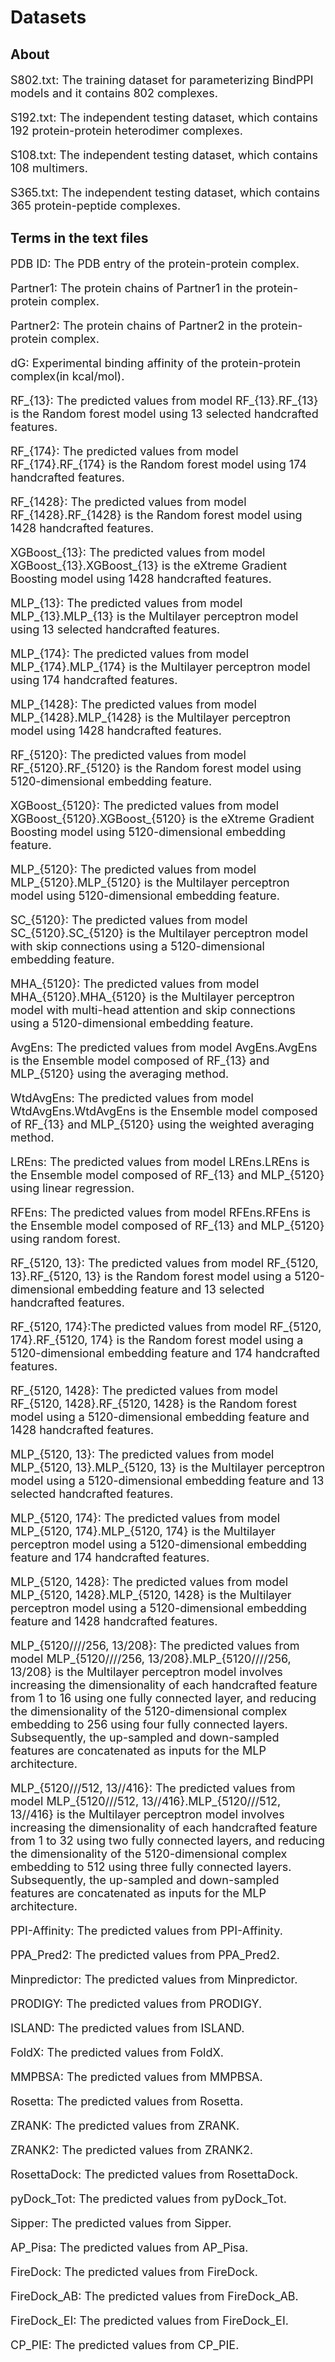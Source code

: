# Datasets

## About

<font size=4>

S802.txt: The training dataset for parameterizing BindPPI models and it contains 802 complexes.

S192.txt: The independent testing dataset, which contains 192 protein-protein heterodimer complexes.

S108.txt: The independent testing dataset, which contains 108 multimers.

S365.txt: The independent testing dataset, which contains 365 protein-peptide complexes.

</font> 

## Terms in the text files

<font size=4>

PDB ID: The PDB entry of the protein-protein complex.

Partner1: The protein chains of Partner1 in the protein-protein complex.

Partner2: The protein chains of Partner2 in the protein-protein complex.

dG: Experimental binding affinity of the protein-protein complex(in kcal/mol).

RF_{13}: The predicted values from model RF_{13}.RF_{13} is the Random forest model using 13 selected handcrafted features.

RF_{174}: The predicted values from model RF_{174}.RF_{174} is the Random forest model using 174 handcrafted features.

RF_{1428}: The predicted values from model RF_{1428}.RF_{1428} is the Random forest model using 1428 handcrafted features.

XGBoost_{13}: The predicted values from model XGBoost_{13}.XGBoost_{13} is the eXtreme Gradient Boosting model using 1428 handcrafted features.

MLP_{13}: The predicted values from model MLP_{13}.MLP_{13} is the Multilayer perceptron model using 13 selected handcrafted features.

MLP_{174}: The predicted values from model MLP_{174}.MLP_{174} is the Multilayer perceptron model using 174 handcrafted features.	

MLP_{1428}: The predicted values from model MLP_{1428}.MLP_{1428} is the Multilayer perceptron model using 1428 handcrafted features.	

RF_{5120}: The predicted values from model RF_{5120}.RF_{5120} is the Random forest model using 5120-dimensional embedding feature.

XGBoost_{5120}: The predicted values from model XGBoost_{5120}.XGBoost_{5120} is the eXtreme Gradient Boosting model using 5120-dimensional embedding feature.

MLP_{5120}: The predicted values from model MLP_{5120}.MLP_{5120} is the Multilayer perceptron model using 5120-dimensional embedding feature.

SC_{5120}: The predicted values from model SC_{5120}.SC_{5120} is the Multilayer perceptron model with skip connections using a 5120-dimensional embedding feature.

MHA_{5120}: The predicted values from model MHA_{5120}.MHA_{5120} is the Multilayer perceptron model with multi-head attention and skip connections using a 5120-dimensional embedding feature.

AvgEns: The predicted values from model AvgEns.AvgEns is the Ensemble model composed of RF_{13} and MLP_{5120} using the averaging method.

WtdAvgEns: The predicted values from model WtdAvgEns.WtdAvgEns is the Ensemble model composed of RF_{13} and MLP_{5120} using the weighted averaging method.

LREns: The predicted values from model LREns.LREns is the Ensemble model composed of RF_{13} and MLP_{5120} using linear regression.

RFEns: The predicted values from model RFEns.RFEns is the Ensemble model composed of RF_{13} and MLP_{5120} using random forest.

RF_{5120, 13}: The predicted values from model RF_{5120, 13}.RF_{5120, 13} is the Random forest model using a 5120-dimensional embedding feature and 13 selected handcrafted features.

RF_{5120, 174}:The predicted values from model RF_{5120, 174}.RF_{5120, 174} is the Random forest model using a 5120-dimensional embedding feature and 174 handcrafted features.

RF_{5120, 1428}: The predicted values from model RF_{5120, 1428}.RF_{5120, 1428} is the Random forest model using a 5120-dimensional embedding feature and 1428 handcrafted features.

MLP_{5120, 13}: The predicted values from model MLP_{5120, 13}.MLP_{5120, 13} is the Multilayer perceptron model using a 5120-dimensional embedding feature and 13 selected handcrafted features.

MLP_{5120, 174}: The predicted values from model MLP_{5120, 174}.MLP_{5120, 174} is the Multilayer perceptron model using a 5120-dimensional embedding feature and 174 handcrafted features.

MLP_{5120, 1428}: The predicted values from model MLP_{5120, 1428}.MLP_{5120, 1428} is the Multilayer perceptron model using a 5120-dimensional embedding feature and 1428 handcrafted features.	

MLP_{5120////256, 13/208}: The predicted values from model MLP_{5120////256, 13/208}.MLP_{5120////256, 13/208} is the Multilayer perceptron model involves increasing the dimensionality of each handcrafted feature from 1 to 16 using one fully connected layer, and reducing the dimensionality of the 5120-dimensional complex embedding to 256 using four fully connected layers. Subsequently, the up-sampled and down-sampled features are concatenated as inputs for the MLP architecture. 

MLP_{5120///512, 13//416}: The predicted values from model MLP_{5120///512, 13//416}.MLP_{5120///512, 13//416} is the Multilayer perceptron model involves increasing the dimensionality of each handcrafted feature from 1 to 32 using two fully connected layers, and reducing the dimensionality of the 5120-dimensional complex embedding to 512 using three fully connected layers. Subsequently, the up-sampled and down-sampled features are concatenated as inputs for the MLP architecture.

PPI-Affinity: The predicted values from PPI-Affinity.

PPA_Pred2: The predicted values from PPA_Pred2.

Minpredictor: The predicted values from Minpredictor.	

PRODIGY: The predicted values from PRODIGY.

ISLAND: The predicted values from ISLAND.

FoldX: The predicted values from FoldX.	

MMPBSA: The predicted values from MMPBSA.	

Rosetta: The predicted values from Rosetta.	

ZRANK: The predicted values from ZRANK.	

ZRANK2: The predicted values from ZRANK2.	

RosettaDock: The predicted values from RosettaDock.	

pyDock_Tot: The predicted values from pyDock_Tot.	

Sipper: The predicted values from Sipper.	

AP_Pisa: The predicted values from AP_Pisa.

FireDock: The predicted values from FireDock.	

FireDock_AB: The predicted values from FireDock_AB.	

FireDock_EI: The predicted values from FireDock_EI.

CP_PIE: The predicted values from CP_PIE.

</font> 
